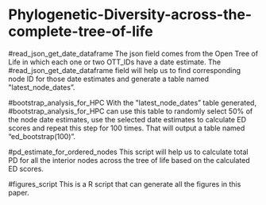 # Phylogenetic-Diversity-across-the-complete-tree-of-life

#read_json_get_date_dataframe 
The json field comes from the Open Tree of Life in which each one or two OTT_IDs have a date estimate. The #read_json_get_date_dataframe field will help us to find corresponding node ID for those date estimates and generate a table named "latest_node_dates”.

#bootstrap_analysis_for_HPC
With the "latest_node_dates” table generated, #bootstrap_analysis_for_HPC can use this table to randomly select 50% of the node date estimates, use the selected date estimates to calculate ED scores and repeat this step for 100 times. That will output a table named “ed_bootstrap(100)”.

#pd_estimate_for_ordered_nodes 
This script will help us to calculate total PD for all the interior nodes across the tree of life based on the calculated ED scores. 

#figures_script
This is a R script that can generate all the figures in this paper.
